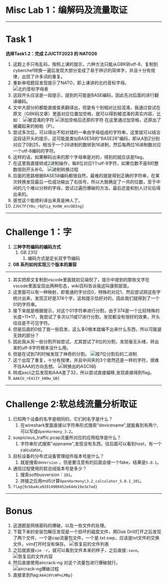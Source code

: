 # Misc Lab 1：编解码及流量取证


---

# Task 1
**选择Task1.2：完成 ZJUCTF2023 的 NATO26**

1.  这题上手只有乱码，按照上课的提示，六种方法只能从GBK转utf-8，复制到cyberchef转换一遍后发现大部分变成了易于辨识的简体字，并且十分有规律，出现了许多词的重复。
2.  重新审视题目发现提示了NATO，即上课讲的北约音标字母。
    ![北约音标字母表](nato1.png)
3.  这段开头应该是一段提示，提到的可能是BASE编码，因此先对后面的进行翻译编码。
4.  文中大部分的都能直接查表翻译出，但是有个别相对比较混淆，我通过尝试在原文（GBK码文章）里面对应位置加空格，就可以得到被混淆的真实内容，比如：
    ![被混淆的字符](nato2.png)
    ![添加空格后还原的字符](nato3.png)
    在这里通过加空格，还原出了被藏起来的帕帕（P）。
5.  尝试多次后，可以得出不知对错的一串由字母组成的字符串，这里就可以结合这段话开头的提示，这可能是类似BASE58的“BASE26”编码，即从A到Z分别对应了0到25，相当于一个26进制的数转到16进制，然后每两位16进制数对应一个utf-8编码的字符。
6.  这样的话，如果解码出来的那个字母串是对的，得到的就应该是flag。
7.  在这里我直接转成2进制操作，每8位对应1个utf-8字符，如果位数不是8的整数倍则开头补0。
    ![进制转换过程](nato4.png)
8.  后面的思路根据BASE58编码都很自然，最难的就是得到正确的字符串，在某次转换发现最后一位成功输出了右括号，所以大致确定了一共的位数，至于中间的几个难以分辨的字母，尝试过遍历爆破的方法，最后还是和别人讨论后得出来的。
9.  感觉这个能顺利译出来真是神人了。
10. `ZJUCTF{Y0u_rE@lLy_Kn0W_encODIng}`

---

# Challenge 1：字

1.  **三种字符编码的编码方式**
    1.  GB 2312
        1.  编码方式是定长双字节编码
2.  **GB 系列如何实现三个版本的兼容**

---

1.  其实把原文复制到vscode里面就初见端倪了，提示中提到的那些文字在vscode里面呈现出两种形态，wiki百科告诉我这叫康熙部首。
2.  这里面可以有一种映射，即普通的字对应0，特殊的对应1，然后尝试把这些字统计出来，发现正好是374个字，这和提示恰好对的，因此我们就得到了一个01的字符串。
3.  接下来就是根据提示，对这个01字符串进行分割，由于374是一个比较特殊的长度=11*17，我尝试了多次以11或17进行分割，发现都没有很好的效果，开头往往是不可见字符。
4.  但是后面的0给了我一些启发，这么多0根本就编不出来什么东西，所以可能是无效的部分？
5.  因此我从另一些分割开始尝试，尤其尝试了8位的分割，发现毫无头绪，转出来的utf-8字符根本没什么用。
6.  但是在试到7的时候发现了神奇的分割。
    ![按7位分割后的二进制](zi1.png)
7.  这个出现了重复，十分有规律，并且中间夹的3个居然还是一样的字符，很难不往AAA的方向去想。
    ![转换出的ASCII码](zi2.png)
8.  转成ascii之后发现和AAA差了32，所以尝试直接偏移,发现直接得到flag。
9.  `AAA{U_rE41IY_kN0w_GB}`

---

# Challenge 2:软总线流量分析取证
1.  已知两个设备的名字是相同的，它们的名字是什么？
    1.  在wireshark里面直接以字符串形式搜索"devicename",就能看到有两个,可以写成`OpenHarmony_3.2`。
2.  suspicious\_traffic.pcap流量所对应的应用程序是什么？
    1.  字符串形式搜索"appname",发现没有东西，往后面可以看到host，有一个calculator。
3.  目标设备的分布式设备管理组件版本号是什么？
    1.  就是搜索`dmVersion` ，但是要注意有的后面会接一个fake，结果是`5.0.1`。
4.  通信过程使用的软总线版本号是多少？
    1.  搜索softbusversion：`101`。
    2.  拼接之后用md5计算`OpenHarmony\3.2_calculator_5.0.1_101`。
5.  `flag{9cbba4ca92014908452e64de19e3e7ad}`

---

# Bonus
1.  这道题是网络密码的爆破，以及一些文件的处理。
2.  下载下来的安装包解压发现是一个损坏的磁盘文件，用Disk Drill打开之后发现了两个文件，一个是cap流量包文件，一个是.txt.swp，应该是txt文件的交换文件，vim打开时没有保存。
    ![恢复前的文件列表](b1.png)
3.  之后就直接`vim -r`，就可以看到文件本来的样子，之后直接`:save`。
    ![恢复后的文件内容](b2.png)
4.  然后直接使用aircrack-ng 对这个流量包进行爆破就行。
    ![aircrack-ng爆破过程](b3.png)
5.  直接拿到flag:`AAA{0YcWPeLMBp}`
